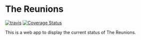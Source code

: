 # The Reunions

[![travis](https://travis-ci.org/maxmetcalfe/TheReunions.svg?branch=master)](https://travis-ci.org/maxmetcalfe/TheReunions) [![Coverage Status](https://coveralls.io/repos/github/maxmetcalfe/TheReunions/badge.svg?branch=master)](https://coveralls.io/github/maxmetcalfe/TheReunions?branch=master)

This is a web app to display the current status of The Reunions.
